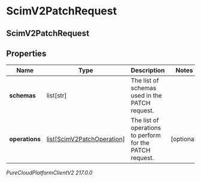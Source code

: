 # ScimV2PatchRequest

## ScimV2PatchRequest

## Properties

|Name | Type | Description | Notes|
|------------ | ------------- | ------------- | -------------|
| **schemas** | list[str] | The list of schemas used in the PATCH request. | |
| **operations** | [list[ScimV2PatchOperation]](ScimV2PatchOperation) | The list of operations to perform for the PATCH request. | [optional] |



_PureCloudPlatformClientV2 217.0.0_
